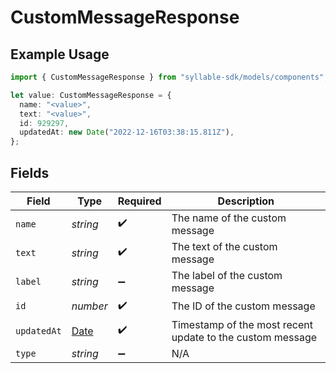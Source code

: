 # CustomMessageResponse

## Example Usage

```typescript
import { CustomMessageResponse } from "syllable-sdk/models/components";

let value: CustomMessageResponse = {
  name: "<value>",
  text: "<value>",
  id: 929297,
  updatedAt: new Date("2022-12-16T03:38:15.811Z"),
};
```

## Fields

| Field                                                                                         | Type                                                                                          | Required                                                                                      | Description                                                                                   |
| --------------------------------------------------------------------------------------------- | --------------------------------------------------------------------------------------------- | --------------------------------------------------------------------------------------------- | --------------------------------------------------------------------------------------------- |
| `name`                                                                                        | *string*                                                                                      | :heavy_check_mark:                                                                            | The name of the custom message                                                                |
| `text`                                                                                        | *string*                                                                                      | :heavy_check_mark:                                                                            | The text of the custom message                                                                |
| `label`                                                                                       | *string*                                                                                      | :heavy_minus_sign:                                                                            | The label of the custom message                                                               |
| `id`                                                                                          | *number*                                                                                      | :heavy_check_mark:                                                                            | The ID of the custom message                                                                  |
| `updatedAt`                                                                                   | [Date](https://developer.mozilla.org/en-US/docs/Web/JavaScript/Reference/Global_Objects/Date) | :heavy_check_mark:                                                                            | Timestamp of the most recent update to the custom message                                     |
| `type`                                                                                        | *string*                                                                                      | :heavy_minus_sign:                                                                            | N/A                                                                                           |